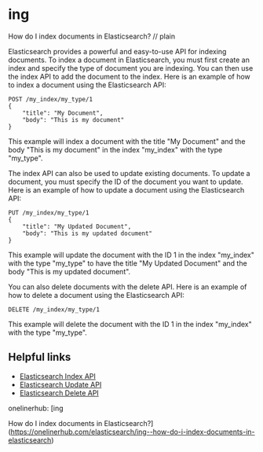 # ing

How do I index documents in Elasticsearch?
// plain

Elasticsearch provides a powerful and easy-to-use API for indexing documents. To index a document in Elasticsearch, you must first create an index and specify the type of document you are indexing. You can then use the index API to add the document to the index. Here is an example of how to index a document using the Elasticsearch API:

```
POST /my_index/my_type/1
{
    "title": "My Document",
    "body": "This is my document"
}
```

This example will index a document with the title "My Document" and the body "This is my document" in the index "my_index" with the type "my_type".

The index API can also be used to update existing documents. To update a document, you must specify the ID of the document you want to update. Here is an example of how to update a document using the Elasticsearch API:

```
PUT /my_index/my_type/1
{
    "title": "My Updated Document",
    "body": "This is my updated document"
}
```

This example will update the document with the ID 1 in the index "my_index" with the type "my_type" to have the title "My Updated Document" and the body "This is my updated document".

You can also delete documents with the delete API. Here is an example of how to delete a document using the Elasticsearch API:

```
DELETE /my_index/my_type/1
```

This example will delete the document with the ID 1 in the index "my_index" with the type "my_type".

## Helpful links

- [Elasticsearch Index API](https://www.elastic.co/guide/en/elasticsearch/reference/current/docs-index_.html)
- [Elasticsearch Update API](https://www.elastic.co/guide/en/elasticsearch/reference/current/docs-update.html)
- [Elasticsearch Delete API](https://www.elastic.co/guide/en/elasticsearch/reference/current/docs-delete.html)

onelinerhub: [ing

How do I index documents in Elasticsearch?](https://onelinerhub.com/elasticsearch/ing--how-do-i-index-documents-in-elasticsearch)